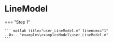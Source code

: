 # LineModel

=== "Step 1"

    ``` matlab title="user_LineModel.m" linenums="1"
    --8<-- "examples\examplesModel\user_LineModel.m"
    ```

